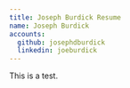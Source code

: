 ```yaml
---
title: Joseph Burdick Resume
name: Joseph Burdick
accounts:
  github: josephdburdick
  linkedin: joeburdick
---
```

This is a test.
